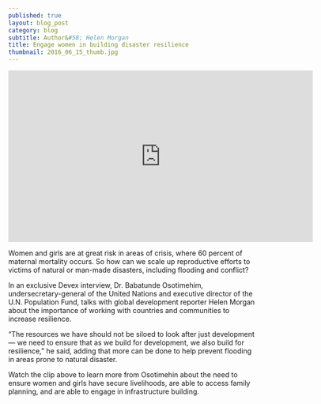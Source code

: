 ```yaml
---
published: true
layout: blog_post
category: blog
subtitle: Author&#58; Helen Morgan
title: Engage women in building disaster resilience
thumbnail: 2016_06_15_thumb.jpg
---
```


<div class="videoWrapper">
	<iframe width="616" height="347" src="https://www.youtube.com/embed/ulNVYYr9ETM?rel=0&amp;controls=0&amp;showinfo=0" frameborder="0" allowfullscreen></iframe>
</div>


Women and girls are at great risk in areas of crisis, where 60 percent of maternal mortality occurs. So how can we scale up reproductive efforts to victims of natural or man-made disasters, including flooding and conflict?

In an exclusive Devex interview, Dr. Babatunde Osotimehim, undersecretary-general of the United Nations and executive director of the U.N. Population Fund, talks with global development reporter Helen Morgan about the importance of working with countries and communities to increase resilience.

“The resources we have should not be siloed to look after just development — we need to ensure that as we build for development, we also build for resilience,” he said, adding that more can be done to help prevent flooding in areas prone to natural disaster.

Watch the clip above to learn more from Osotimehin about the need to ensure women and girls have secure livelihoods, are able to access family planning, and are able to engage in infrastructure building.

